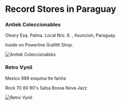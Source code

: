 # Record Stores in Paraguay

### Antiek Coleccionables

Oleary Esq. Palma. Local Nro. 6. , Asuncion, Paraguay.

Inside on Powerline Grafitti Shop.

![Antiek Coleccionables](https://discogslabs.imgix.net/vinylhub/55349646892382001d866dc3.jpg?auto=compress%2Cformat&fit=max&fm=jpg&h=2000&w=2000&s=72be736326cc2fac0f8efc1382c9cd51 "Antiek Coleccionables")

### Retro Vynil

Mexico 989 esquina tte fariña

Rock 70 80 90's 
Salsa
Bossa Nova
Jazz

![Retro Vynil](https://discogslabs.imgix.net/vinylhub/585df800ee342d001ac1d16a.jpg?auto=compress%2Cformat&fit=max&fm=jpg&h=2000&w=2000&s=85fd6f041bb3dea745f78b056d794809 "Retro Vynil")

